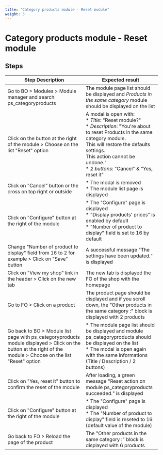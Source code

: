 ```yaml
---
title: "Category products module - Reset module"
weight: 3
---
```


# Category products module - Reset module
## Steps
| Step Description | Expected result |
| ----- | ----- |
| Go to BO > Modules > Module manager and search ps_categoryproducts | The module page list should be displayed and *Products in the same category* module should be displayed on the list |
| Click on the button at the right of the module > Choose on the list "Reset" option | A modal is open with:<br> * *Title*: "Reset module?"<br> * *Description*: "You're about to reset Products in the same category module.<br>This will restore the defaults settings.<br>This action cannot be undone."<br> * *2 buttons*: "Cancel" & "Yes, reset it" |
| Click on "Cancel" button or the cross on top right or outside | * The modal is removed<br> * The module list page is displayed |
| Click on "Configure" button at the right of the module | * The "Configure" page is displayed<br> * "Display products' prices" is enabled by default<br> * "Number of product to display" field is set to 16 by default |
| Change "Number of product to display" field from 16 to 2 for example > Click on "Save" button | A successful message "The settings have been updated." is displayed |
| Click on "View my shop" link in the header > Click on the new tab | The new tab is displayed the FO of the shop with the homepage |
| Go to FO > Click on a product | The product page should be displayed and if you scroll down, the "Other products in the same category :" block is displayed with 2 products |
| Go back to BO > Module list page with ps_categoryproducts module displayed > Click on the button at the right of the module > Choose on the list "Reset" option | * The module page list should be displayed and module ps_categoryproducts should be displayed on the list<br> * The modal is open again with the same informations (Title / Description / 2 buttons) |
| Click on "Yes, reset it" button to confirm the reset of the module | After loading, a green message "Reset action on module ps_categoryproducts succeeded." is displayed |
| Click on "Configure" button at the right of the module | * The "Configure" page is displayed<br> * The "Number of product to display" field is reseted to 16 (default value of the module) |
| Go back to FO > Reload the page of the product | The "Other products in the same category :" block is displayed with 6 products |
